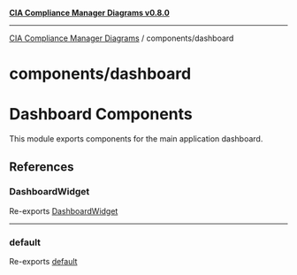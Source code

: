 [**CIA Compliance Manager Diagrams v0.8.0**](../../README.md)

***

[CIA Compliance Manager Diagrams](../../modules.md) / components/dashboard

# components/dashboard

# Dashboard Components

This module exports components for the main application dashboard.

## References

### DashboardWidget

Re-exports [DashboardWidget](Dashboard/functions/DashboardWidget.md)

***

### default

Re-exports [default](Dashboard/functions/default.md)
